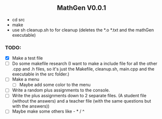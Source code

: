 <h2 align="center">MathGen V0.0.1</h2>

- cd src
- make
- use sh cleanup.sh to for cleanup (deletes the *.o *.txt and the mathGen executable)

### TODO:
- [x] Make a test file
- [ ] Do some makefile research (I want to make a include file for all the other .cpp and .h files, so it's just the Makefile, cleanup.sh, main.cpp and the executable in the src folder.)
- [ ] Make a menu
  - [ ] Maybe add some color to the menu
- [ ] Write a random plus assignments to the console.
- [ ] Write the plus assignments down to 2 separate files. (A student file (without the answers) and a teacher file (with the same questions but with the answers))
- [ ] Maybe make some others like - * / ^